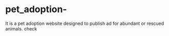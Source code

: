 # pet_adoption-
It is  a pet adoption website designed to publish ad for abundant or rescued animals.
check

